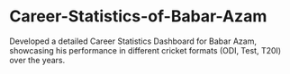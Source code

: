 # Career-Statistics-of-Babar-Azam
Developed a detailed Career Statistics Dashboard for Babar Azam, showcasing his performance in different cricket formats (ODI, Test, T20I) over the years. 
